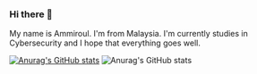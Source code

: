 ### Hi there 👋

My name is Ammiroul. I'm from Malaysia. I'm currently studies in Cybersecurity and I hope that everything goes well. 


[![Anurag's GitHub stats](https://github-readme-stats.vercel.app/api?username=roulthegr8)](https://github.com/anuraghazra/github-readme-stats)
![Anurag's GitHub stats](https://github-readme-stats.vercel.app/api?username=roulthegr8&show_icons=true&theme=highcontrast)
